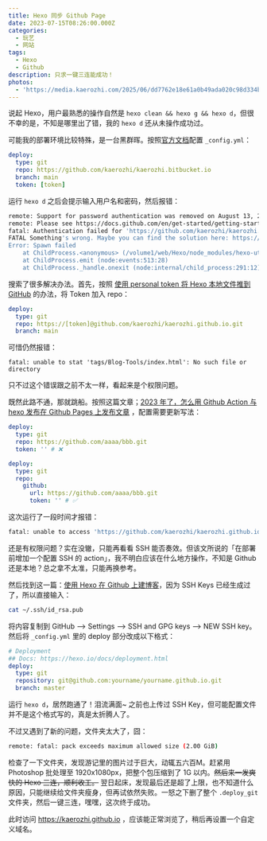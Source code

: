 ```yaml
---
title: Hexo 同步 Github Page
date: 2023-07-15T08:26:00.000Z
categories:
  - 玩艺
  - 网站
tags:
  - Hexo
  - Github
description: 只求一键三连能成功！
photos:
  - 'https://media.kaerozhi.com/2025/06/dd7762e18e61a0b49ada020c98d334b5.webp'
---
```

说起 Hexo，用户最熟悉的操作自然是 `hexo clean && hexo g && hexo d`，但很不幸的是，不知是哪里出了错，我的 `hexo d` 还从未操作成功过。

<!-- more -->

可能我的部署环境比较特殊，是一台黑群晖。按照[官方文档](https://hexo.io/zh-cn/docs/one-command-deployment.html)配置 `_config.yml`：

``` yml
deploy:
  type: git
  repo: https://github.com/kaerozhi/kaerozhi.bitbucket.io
  branch: main
  token: [token]
```

运行 `hexo d` 之后会提示输入用户名和密码，然后报错：

``` bash
remote: Support for password authentication was removed on August 13, 2021.
remote: Please see https://docs.github.com/en/get-started/getting-started-with-git/about-remote-repositories#cloning-with-https-urls for information on currently recommended modes of authentication.
fatal: Authentication failed for 'https://github.com/kaerozhi/kaerozhi.github.io.git/'
FATAL Something's wrong. Maybe you can find the solution here: https://hexo.io/docs/troubleshooting.html
Error: Spawn failed
    at ChildProcess.<anonymous> (/volume1/web/Hexo/node_modules/hexo-util/lib/spawn.js:51:21)
    at ChildProcess.emit (node:events:513:28)
    at ChildProcess._handle.onexit (node:internal/child_process:291:12)
```

搜索了很多解决办法。首先，按照 [使用 personal token 将 Hexo 本地文件推到 GitHub](https://blog.csdn.net/qq_43659183/article/details/126041835) 的办法，将 Token 加入 repo：     

``` yml
deploy:
  type: git
  repo: https://[token]@github.com/kaerozhi/kaerozhi.github.io.git
  branch: main
```

可惜仍然报错：

``` shell
fatal: unable to stat 'tags/Blog-Tools/index.html': No such file or directory
```

只不过这个错误跟之前不太一样，看起来是个权限问题。

既然此路不通，那就跳船。按照这篇文章；[2023 年了，怎么用 Github Action 与 hexo 发布在 Github Pages 上发布文章](https://ayase.moe/2023/02/12/deploy-hexo-in-2023/) ，配置需要更新写法：

``` yml
deploy:
  type: git
  repo: https://github.com/aaaa/bbb.git
  token: '' # ❌

deploy:
  type: git
  repo:
    github:
      url: https://github.com/aaaa/bbb.git
      token: '' # ✅
```

这次运行了一段时间才报错：

``` bash
fatal: unable to access 'https://github.com/kaerozhi/kaerozhi.github.io.git/': HTTP/2 stream 1 was not closed cleanly before end of the underlying stream
```

还是有权限问题？实在没辙，只能再看看 SSH 能否奏效。但该文所说的「在部署前增加一个配置 SSH 的 action」，我不明白应该在什么地方操作，不知是 Github 还是本地？总之拿不太准，只能再换参考。

然后找到这一篇：[使用 Hexo 在 Github 上建博客](https://www.cnblogs.com/v1coder/p/16358864.html)，因为 SSH Keys 已经生成过了，所以直接输入：

```bash
cat ~/.ssh/id_rsa.pub
```

将内容复制到 GitHub –> Settings –> SSH and GPG keys –> NEW SSH key。然后将 `_config.yml` 里的 deploy 部分改成以下格式：

```yaml
# Deployment
## Docs: https://hexo.io/docs/deployment.html
deploy:
  type: git
  repository: git@github.com:yourname/yourname.github.io.git
  branch: master
```

运行 `hexo d`，居然跑通了！泪流满面~  之前也上传过 SSH Key，但可能配置文件并不是这个格式写的，真是太折腾人了。

不过又遇到了新的问题，文件夹太大了，囧：

``` bash
remote: fatal: pack exceeds maximum allowed size (2.00 GiB)
```

检查了一下文件夹，发现游记里的图片过于巨大，动辄五六百M。赶紧用 Photoshop 批处理至 1920x1080px，把整个包压缩到了 1G 以内。~~然后来一发爽快的 Hexo 三连，顺利收工。~~ 翌日起床，发现最后还是超了上限，也不知道什么原因，只能继续给文件夹瘦身，但再试依然失败。一怒之下删了整个 `.deploy_git` 文件夹，然后一键三连，嘿嘿，这次终于成功。

此时访问 https://kaerozhi.github.io ，应该能正常浏览了，稍后再设置一个自定义域名。
